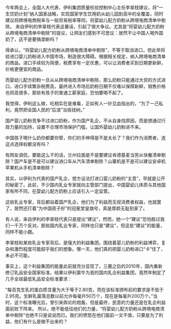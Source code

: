 今年两会上，全国人大代表、伊利集团质量检验控制中心主任李翠枝建议，将“一生饮奶计划”纳入国家战略，实现国家学生饮用奶从幼儿园到高中的全覆盖，同时建议将跨境电商税率与一般贸易税率等同，将婴幼儿配方奶粉从跨境电商清单中剔除。 来自伊利的李翠枝代表这番话，引起了很大争议。尤其是“将婴幼儿配方奶粉从跨境电商清单中剔除”的提议，让网友们感到不可思议：居然不让中国人喝外国奶了，这不是要搞垄断吗？

得承认，“将婴幼儿配方奶粉从跨境电商清单中剔除”，不等于取消进口，但此举将给进口婴儿奶粉进入中国市场，制造很大障碍。根据相关规定，纳入跨境电商清单的商品，进口手续较为简便，税费享有一定优惠，可以让消费者买到日期更新鲜，价格更便宜的商品。

而婴幼儿配方奶粉一旦从从跨境电商清单中剔除，那么奶粉只能通过大贸的方式进口，进口手续繁杂税费高，最终进入市场后奶粉日期不仅难以保障新鲜，销售价格也将高很多，那些有孩子的普通工薪家庭，恐怕要喝不起了。

我觉得，伊利这么做，吃相实在是难看，正如有人一针见血指出的，“为了一己私利，竟然把全国人民的“后浪”当摇钱树。”

国产婴儿奶粉竞争不过进口奶粉，作为国产乳企，不从自身找原因，而是想通过行政力量的加持，设置不合理市场保护门槛，让国外婴幼儿奶粉进不来。

中国孩子喝什么奶你都要你管，你们的手伸得是不是太长了？我们作为消费者，连这点选择权都没有吗？

有网友调侃，要能这么干的话，兰州拉面是不是要建议肯德基麦当劳从快餐清单剔除？国产车是不是可以建议进口车从汽车清单剔除？山寨机是不是可以建议安卓机苹果机从手机清单剔除？

其实，以伊利为代表的国产乳企，想方设法打进口婴儿奶粉的“主意”，早就是公开的秘密了。此前，不少国内乳业专家就向主管部门提出，中国婴幼儿体质与其他国家有所不同，在婴幼儿配方奶粉上应该引入一定监管。

这些乳业专家，背后都站着国产乳企，他们为了利益而无视消费者权益，也就罢了，居然还打着“为中国孩子好”的冠冕堂皇旗号，真是厚颜无耻到家了。

有人说，来自伊利的李翠枝代表只是提出“建议”，然而，她一个“建议”恐怕胜过我们一千万个反对。那些国内乳业专家，同样也只是“建议”，但这些“建议”的能量，同样不能小觑。

李翠枝和某些乳业专家背后，是强大的利益集团，围绕着婴儿奶粉的利益博弈，复杂和激烈程度可能超乎我们的想象。哪一天，他们真的把婴儿奶粉进口“卡”住了，未必不可能。

事实上，这个利益集团的能量此前就充分显现了。三鹿之后的2010年，国内重新修订乳品安全国家标准，结果以伊利蒙牛为首的国内乳企利益集团，竟然年制定了几乎全球最低乳品安全标准要求：

“每百克生乳的蛋白质含量为大于等于2.80克，而在该标准颁布前的要求是不低于2.95克。生鲜乳菌落总数以前允许每毫升50万个，现在是每毫升200万个。”当时，这个标准曝光后，曾引来舆论的炮轰，但是最终，民意的力量还是在乳企利益面前败下阵来。 所以，绝不能低估他们的力量，“将婴幼儿配方奶粉从跨境电商清单中剔除”也绝不只是说说而已。我们的愤怒在他们面前一文不值，只要是为了利益，他们有什么是做不出来的？


